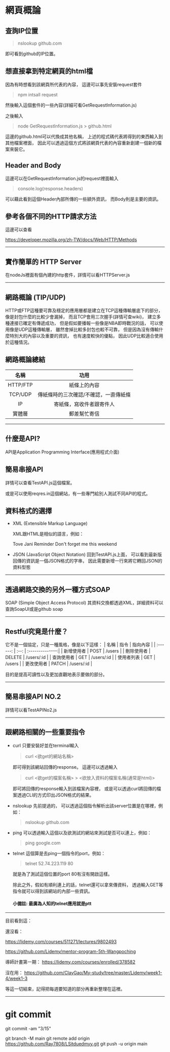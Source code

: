 # 網頁概論

## 查詢IP位置
>nslookup github.com

即可看到github的IP位置。

## 想直接拿到特定網頁的html檔
因為有時想看到該網頁所代表的內容，
這邊可以事先安裝request套件
>npm intsall request

然後輸入這個套件的一些內容(詳細可看GetRequestInformation.js)

之後輸入
>node GetRequestInformation.js > github.html

這邊的github.html可以代換成其他名稱，
上述的程式碼代表將得到的東西輸入到其他檔案裡面，
因此可以透過這個方式將該網頁代表的內容重新創建一個新的檔案來裝它。

## Header and Body
這邊可以在GetRequestInformation.js的request裡面輸入
>console.log(response.headers)

可以藉此看到這個Header內部所傳的一些額外資訊，
而Body則是主要的資訊。

## 參考各個不同的HTTP請求方法
這邊可以查看

https://developer.mozilla.org/zh-TW/docs/Web/HTTP/Methods

---
## 實作簡單的 HTTP Server
在nodeJs裡面有個內建的http套件，詳情可以看HTTPServer.js

---
## 網路概論 (TIP/UDP)
HTTP或FTP這種要可靠及穩定的應用層都是建立在TCP這種傳輸層底下的部分，
像是封包什麼的比較少會漏掉，
而且TCP會用三次握手(詳情可查wiki)，
建立多種連接已確定有傳遞成功，
但是假如要播報一些像是NBA即時戰況的話，
可以使用像是UDP這種傳輸層，
雖然會掉比較多封包也較不可靠，
但是因為沒有傳輸什麼特別大的內容以及重要的資訊，
也有速度較快的優點，
因此UDP比較適合使用於這種情況。

## 網路概論總結
| 名稱      |                 功用                  | 
| :--:     | :-------------------------------------: 
| HTTP/FTP |     紙條上的內容                        | 
| TCP/UDP  |     傳紙條時的三次確認/不確認，一直傳紙條   | 
| IP       |     寄紙條，寫收件者跟寄件人              | 
|  實體層   |     郵差幫忙寄信                        |   

---

## 什麼是API?
API是Application Programming Interface(應用程式介面)



## 簡易串接API
詳情可以查看TestAPI.js這個檔案。

或是可以使用reqres.in這個網站，有一些專門給別人測試不同API的程式。

## 資料格式的選擇
- XML (Extensible Markup Language)

  XML跟HTML是相似的語言，例如：
  <?xml version = "1.0", encoding = "UTF-8"?>
  <note>
    <to>Tove</to>
    <from>Jani</from>
    <heading>Reminder</heading>
    <body>Don't forget me this weekend</body>
  </note>

- JSON (JavaScript Object Notation)
   回到TestAPI.js上面，
   可以看到最新版回傳的資訊是一個JSON格式的字串，
   因此需要新增一行來將它轉回JSON的資料型態

---
## 透過網路交換的另外一種方式SOAP
SOAP (Simple Object Access Protocol)
其資料交換都透過XML，詳細資料可以查詢SoapUI或是github soap

---
## Restful究竟是什麼？
它不是一個協定，只是一種風格，像是以下這樣：
| 名稱      | 指令    |     指向內容     | 
| :------: | :--:   | :--------------:|
| 新增使用者 | POST   |     /users      |
| 刪除使用者 | DELETE |     /users/:id  |
| 查詢使用者 | GET    |     /users/:id  |
| 使用者列表 | GET    |     /users      |
| 更改使用者 | PATCH  |     /users/:id  |

目的是提高可讀性以及更加直觀地表示要做的部分。

---
## 簡易串接API NO.2
詳情可以看TestAPINo2.js

---

## 跟網路相關的一些重要指令

- curl
   只要安裝好並在terminal輸入
   >curl <欲get的網站名稱>
   
   即可得到該網站回傳的response。
   這邊可以透過輸入
   >curl <欲get的檔案名稱> > <欲放入資料的檔案名稱(通常是html)>

   即可將回傳的response輸入到該檔案內容裡，
   或是可以透過curl將回傳的檔案透過CLI的方式印出JSON格式的結果。

- nslookup
   先前提過的，
   可以透過這個指令解析出該server位置是在哪裡，例如：
   >nslookup github.com

- ping
   可以透過輸入這個以及欲測試的網站來測試是否可以連上，例如：
   >ping google.com

- telnet
   這個算是去ping一個指令的port，例如：
   >telnet 52.74.223.119 80

   就是為了測試這個位置的port 80有沒有開啟這樣。

   除此之外，假如有順利連上的話，telnet還可以拿來傳資料，
   透過輸入GET等指令就可以得到該網站的內部一些資訊。

   #### 小備註: 最廣為人知的telnet應用就是ptt


---
目前看到這：

還沒看：

https://lidemy.com/courses/511271/lectures/9802493

https://github.com/Lidemy/mentor-program-5th-Wangpoching

導師計畫第一期：
https://lidemy.com/courses/enrolled/378582

沒在用：
https://github.com/ClayGao/My-study/tree/master/Lidemy/week1-4/week1-3


等這一切結束，記得把每週要知道的部分再重新整理在這裡。

---

# git commit

git commit -am "3/15"

git branch -M main
git remote add origin https://github.com/Ray7808/LSitduedmyy.git
git push -u origin main
